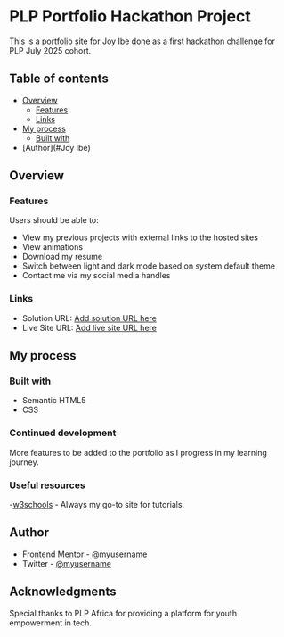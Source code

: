 # PLP Portfolio Hackathon Project 

This is a portfolio site for Joy Ibe done as a first hackathon challenge for PLP July 2025 cohort.

## Table of contents

- [Overview](#overview)
  - [Features](#the-features)
  - [Links](#links)
- [My process](#my-process)
  - [Built with](#built-with)
- [Author](#Joy Ibe)


## Overview

### Features

Users should be able to:

- View my previous projects with external links to the hosted sites
- View animations
- Download my resume
- Switch between light and dark mode based on system default theme
- Contact me via my social media handles

### Links

- Solution URL: [Add solution URL here](https://github.com/DaFlusher/PLP-Portfolio-Hackathon-JoyIbe)
- Live Site URL: [Add live site URL here](https://)

## My process

### Built with

- Semantic HTML5
- CSS


### Continued development

More features to be added to the portfolio as I progress in my learning journey.


### Useful resources

-[w3schools](https://www.w3schoolscom) - Always my go-to site for tutorials.


## Author
- Frontend Mentor - [@myusername](https://www.frontendmentor.io/profile/DaFlusher)
- Twitter - [@myusername](https://www.twitter.com/@Joyibe17)



## Acknowledgments

Special thanks to PLP Africa for providing a platform for youth empowerment in tech.

